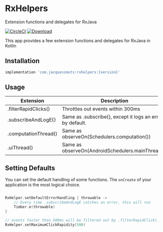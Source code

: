 # RxHelpers
Extension functions and delegates for RxJava

[![CircleCI](https://circleci.com/gh/JacquesSmuts/RxHelpers.svg?style=svg)](https://circleci.com/gh/JacquesSmuts/RxHelpers) [ ![Download](https://api.bintray.com/packages/jacquessmuts/RxHelpers/rxhelpers/images/download.svg) ](https://bintray.com/jacquessmuts/RxHelpers/rxhelpers/_latestVersion)

This app provides a few extension functions and delegates for RxJava in Kotlin


Installation
--------

```groovy
implementation 'com.jacquessmuts:rxhelpers:{version}'
```


Usage
-----

| Extension  | Description | Example |
| ------------- | ------------- | ------------- |
| .filterRapidClicks() | Throttles out events within 300ms | [Example](https://github.com/JacquesSmuts/RxHelpers/blob/d62b70e295ffd60263608c3f19781a5e98bd0875/app/src/main/java/com/jacquessmuts/rxextensionsexample/MainActivity.kt#L52)  |
| .subscribeAndLogE{} | Same as .subscribe{}, except it logs an error by default. | [Example](https://github.com/JacquesSmuts/RxHelpers/blob/d62b70e295ffd60263608c3f19781a5e98bd0875/app/src/main/java/com/jacquessmuts/rxextensionsexample/MainActivity.kt#L52) |
| .computationThread() | Same as observeOn(Schedulers.computation())| [Example](https://github.com/JacquesSmuts/RxHelpers/blob/d62b70e295ffd60263608c3f19781a5e98bd0875/app/src/main/java/com/jacquessmuts/rxextensionsexample/MainActivity.kt#L52) |
| .uiThread() | Same as observeOn(AndroidSchedulers.mainThread()) | [Example](https://github.com/JacquesSmuts/RxHelpers/blob/d62b70e295ffd60263608c3f19781a5e98bd0875/app/src/main/java/com/jacquessmuts/rxextensionsexample/MainActivity.kt#L52) |

Setting Defaults
-----

You can set the default handling of some functions. The `onCreate` of your application is the most logical choice.


```kotlin

RxHelper.setDefaultErrorHandling { throwable ->
    // Every time .subscribeAndLogE catches an error, this will run
    Timber.e(throwable)
}

// events faster than 500ms will be filtered out by .filterRapidClick()
RxHelper.setMaximumClickRapidity(500)
```


